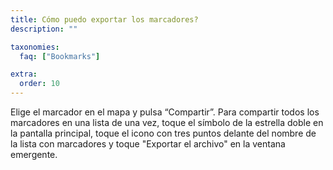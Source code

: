 ```yaml
---
title: Cómo puedo exportar los marcadores?
description: ""

taxonomies:
  faq: ["Bookmarks"]

extra:
  order: 10
---
```


Elige el marcador en el mapa y pulsa “Compartir”. Para compartir todos los marcadores en una lista de una vez, toque el símbolo de la estrella doble en la pantalla principal, toque el icono con tres puntos delante del nombre de la lista con marcadores y toque "Exportar el archivo" en la ventana emergente.

